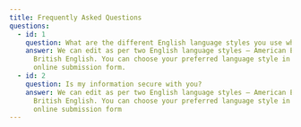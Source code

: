 ```yaml
---
title: Frequently Asked Questions
questions:
  - id: 1
    question: What are the different English language styles you use while editing?
    answer: We can edit as per two English language styles – American English and
      British English. You can choose your preferred language style in the
      online submission form.
  - id: 2
    question: Is my information secure with you?
    answer: We can edit as per two English language styles – American English and
      British English. You can choose your preferred language style in the
      online submission form
---
```

